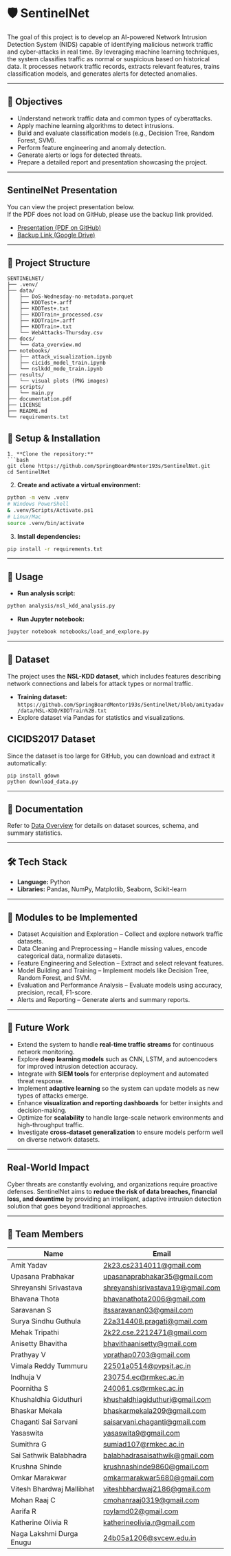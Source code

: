 # 🛡️ SentinelNet

The goal of this project is to develop an AI-powered Network Intrusion Detection System (NIDS) capable of identifying malicious network traffic and cyber-attacks in real time. By leveraging machine learning techniques, the system classifies traffic as normal or suspicious based on historical data. It processes network traffic records, extracts relevant features, trains classification models, and generates alerts for detected anomalies.

---
## 🎯 Objectives

- Understand network traffic data and common types of cyberattacks.
- Apply machine learning algorithms to detect intrusions.
- Build and evaluate classification models (e.g., Decision Tree, Random Forest, SVM).
- Perform feature engineering and anomaly detection.
- Generate alerts or logs for detected threats.
- Prepare a detailed report and presentation showcasing the project.
---
## SentinelNet Presentation

You can view the project presentation below.  
If the PDF does not load on GitHub, please use the backup link provided.  

- [Presentation (PDF on GitHub)](https://github.com/SpringBoardMentor193s/SentinelNet/blob/amityadav/docs/SentinelNet.pdf)  
- [Backup Link (Google Drive)](https://drive.google.com/file/d/1p0RIC0ciI-xYFEFCfuNjSPeHeRyYmwDI/view?usp=sharing)  

---

## 📂 Project Structure

````
SENTINELNET/
├── .venv/
├── data/
│   ├── DoS-Wednesday-no-metadata.parquet
│   ├── KDDTest+.arff
│   ├── KDDTest+.txt
│   ├── KDDTrain+_processed.csv
│   ├── KDDTrain+.arff
│   ├── KDDTrain+.txt
│   └── WebAttacks-Thursday.csv
├── docs/
│   └── data_overview.md
├── notebooks/
│   ├── attack_visualization.ipynb
│   ├── cicids_model_train.ipynb
│   └── nslkdd_mode_train.ipynb
├── results/
│   └── visual plots (PNG images)
├── scripts/
│   └── main.py
├── documentation.pdf
├── LICENSE
├── README.md
└── requirements.txt

````
## 🐍 Setup & Installation

```
1. **Clone the repository:**
```bash
git clone https://github.com/SpringBoardMentor193s/SentinelNet.git
cd SentinelNet
````

2. **Create and activate a virtual environment:**

```bash
python -m venv .venv
# Windows PowerShell
& .venv/Scripts/Activate.ps1
# Linux/Mac
source .venv/bin/activate
```

3. **Install dependencies:**

```bash
pip install -r requirements.txt
```

---

## 🚀 Usage

* **Run analysis script:**

```bash
python analysis/nsl_kdd_analysis.py
```

* **Run Jupyter notebook:**

```bash
jupyter notebook notebooks/load_and_explore.py
```

---

## 📄 Dataset

The project uses the **NSL-KDD dataset**, which includes features describing network connections and labels for attack types or normal traffic.

* **Training dataset:** ```https://github.com/SpringBoardMentor193s/SentinelNet/blob/amityadav/data/NSL-KDD/KDDTrain%2B.txt```
* Explore dataset via Pandas for statistics and visualizations.

## CICIDS2017 Dataset

Since the dataset is too large for GitHub, you can download and extract it automatically:

```
pip install gdown
python download_data.py
```

---

## 📖 Documentation

Refer to [Data Overview](https://github.com/SpringBoardMentor193s/SentinelNet/blob/10bb40432b8b25131207bacf99b0d9a88d76481c/docs/data_overview.md) for details on dataset sources, schema, and summary statistics.

---
## 🛠️ Tech Stack

- **Language:** Python  
- **Libraries:** Pandas, NumPy, Matplotlib, Seaborn, Scikit-learn 
---
## 🧩 Modules to be Implemented

- Dataset Acquisition and Exploration – Collect and explore network traffic datasets.
- Data Cleaning and Preprocessing – Handle missing values, encode categorical data, normalize datasets.
- Feature Engineering and Selection – Extract and select relevant features.
- Model Building and Training – Implement models like Decision Tree, Random Forest, and SVM.
- Evaluation and Performance Analysis – Evaluate models using accuracy, precision, recall, F1-score.
- Alerts and Reporting – Generate alerts and summary reports.

---
## 🚀 Future Work

- Extend the system to handle **real-time traffic streams** for continuous network monitoring.  
- Explore **deep learning models** such as CNN, LSTM, and autoencoders for improved intrusion detection accuracy.  
- Integrate with **SIEM tools** for enterprise deployment and automated threat response.  
- Implement **adaptive learning** so the system can update models as new types of attacks emerge.  
- Enhance **visualization and reporting dashboards** for better insights and decision-making.  
- Optimize for **scalability** to handle large-scale network environments and high-throughput traffic.  
- Investigate **cross-dataset generalization** to ensure models perform well on diverse network datasets.  

---

## Real-World Impact
Cyber threats are constantly evolving, and organizations require proactive defenses. SentinelNet aims to **reduce the risk of data breaches, financial loss, and downtime** by providing an intelligent, adaptive intrusion detection solution that goes beyond traditional approaches.

---
## 👥 Team Members

| Name                        | Email                                         |
|-----------------------------|-----------------------------------------------|
| Amit Yadav                  | [2k23.cs2314011@gmail.com](mailto:2k23.cs2314011@gmail.com) |
| Upasana Prabhakar           | [upasanaprabhakar35@gmail.com](mailto:upasanaprabhakar35@gmail.com) |
| Shreyanshi Srivastava       | [shreyanshisrivastava19@gmail.com](mailto:shreyanshisrivastava19@gmail.com) |
| Bhavana Thota               | [bhavanathota2006@gmail.com](mailto:bhavanathota2006@gmail.com) |
| Saravanan S                 | [itssaravanan03@gmail.com](mailto:itssaravanan03@gmail.com) |
| Surya Sindhu Guthula        | [22a314408.pragati@gmail.com](mailto:22a314408.pragati@gmail.com) |
| Mehak Tripathi              | [2k22.cse.2212471@gmail.com](mailto:2k22.cse.2212471@gmail.com) |
| Anisetty Bhavitha           | [bhavithaanisetty@gmail.com](mailto:bhavithaanisetty@gmail.com) |
| Prathyay V                  | [vprathap0703@gmail.com](mailto:vprathap0703@gmail.com) |
| Vimala Reddy Tummuru        | [22501a0514@pvpsit.ac.in](mailto:22501a0514@pvpsit.ac.in) |
| Indhuja V                   | [230754.ec@rmkec.ac.in](mailto:230754.ec@rmkec.ac.in) |
| Poornitha S                 | [240061.cs@rmkec.ac.in](mailto:240061.cs@rmkec.ac.in) |
| Khushaldhia Giduthuri       | [khushaldhiagiduthuri@gmail.com](mailto:khushaldhiagiduthuri@gmail.com) |
| Bhaskar Mekala              | [bhaskarmekala209@gmail.com](mailto:bhaskarmekala209@gmail.com) |
| Chaganti Sai Sarvani        | [saisarvani.chaganti@gmail.com](mailto:saisarvani.chaganti@gmail.com) |
| Yasaswita                   | [yasaswita9@gmail.com](mailto:yasaswita9@gmail.com) |
| Sumithra G                  | [sumiad107@rmkec.ac.in](mailto:sumiad107@rmkec.ac.in) |
| Sai Sathwik Balabhadra      | [balabhadrasaisathwik@gmail.com](mailto:balabhadrasaisathwik@gmail.com) |
| Krushna Shinde              | [krushnashinde9860@gmail.com](mailto:krushnashinde9860@gmail.com) |
| Omkar Marakwar              | [omkarmarakwar5680@gmail.com](mailto:omkarmarakwar5680@gmail.com) |
| Vitesh Bhardwaj Mallibhat   | [viteshbhardwaj2186@gmail.com](mailto:viteshbhardwaj2186@gmail.com) |
| Mohan Raaj C                | [cmohanraaj0319@gmail.com](mailto:cmohanraaj0319@gmail.com) |
| Aarifa R                     | [roylamd02@gmail.com](mailto:roylamd02@gmail.com) |
| Katherine Olivia R          | [katherineolivia.r@gmail.com](mailto:katherineolivia.r@gmail.com) |
| Naga Lakshmi Durga Enugu    | [24b05a1206@svcew.edu.in](mailto:24b05a1206@svcew.edu.in) |

```
